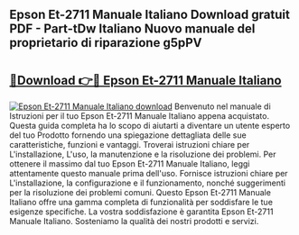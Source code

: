 ## Epson Et-2711 Manuale Italiano Download gratuit PDF - Part-tDw Italiano Nuovo manuale del proprietario di riparazione g5pPV

# <h2><a href="http://df9x74x.blite.top/?on=Epson+Et-2711+Manuale+Italiano">🔗Download 👉🔴 Epson Et-2711 Manuale Italiano</a></h2>

[![Epson Et-2711 Manuale Italiano download](https://i.imgur.com/lujVjoI.png)](http://df9x74x.blite.top/?on=Epson+Et-2711+Manuale+Italiano)
Benvenuto nel manuale di Istruzioni per il tuo Epson Et-2711 Manuale Italiano appena acquistato. Questa guida completa ha lo scopo di aiutarti a diventare un utente esperto del tuo Prodotto fornendo una spiegazione dettagliata delle sue caratteristiche, funzioni e vantaggi. Troverai istruzioni chiare per L'installazione, L'uso, la manutenzione e la risoluzione dei problemi. Per ottenere il massimo dal tuo Epson Et-2711 Manuale Italiano, leggi attentamente questo manuale prima dell'uso. Fornisce istruzioni chiare per L'installazione, la configurazione e il funzionamento, nonché suggerimenti per la risoluzione dei problemi comuni. Questo Epson Et-2711 Manuale Italiano offre una gamma completa di funzionalità per soddisfare le tue esigenze specifiche. La vostra soddisfazione è garantita Epson Et-2711 Manuale Italiano. Sosteniamo la qualità dei nostri prodotti e servizi.
